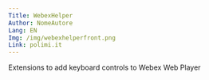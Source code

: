```yaml
---
Title: WebexHelper
Author: NomeAutore
Lang: EN
Img: /img/webexhelperfront.png
Link: polimi.it
---
```

Extensions to add keyboard controls to Webex Web Player
